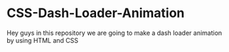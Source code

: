 # CSS-Dash-Loader-Animation
Hey guys in this repository we are going to make a dash loader animation by using HTML and CSS
